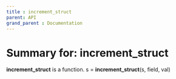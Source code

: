 ```yaml
---
title : increment_struct
parent: API
grand_parent : Documentation
---
```

# Summary for: **increment_struct**

**increment_struct** is a function.
s = **increment_struct**(s, field, val)

